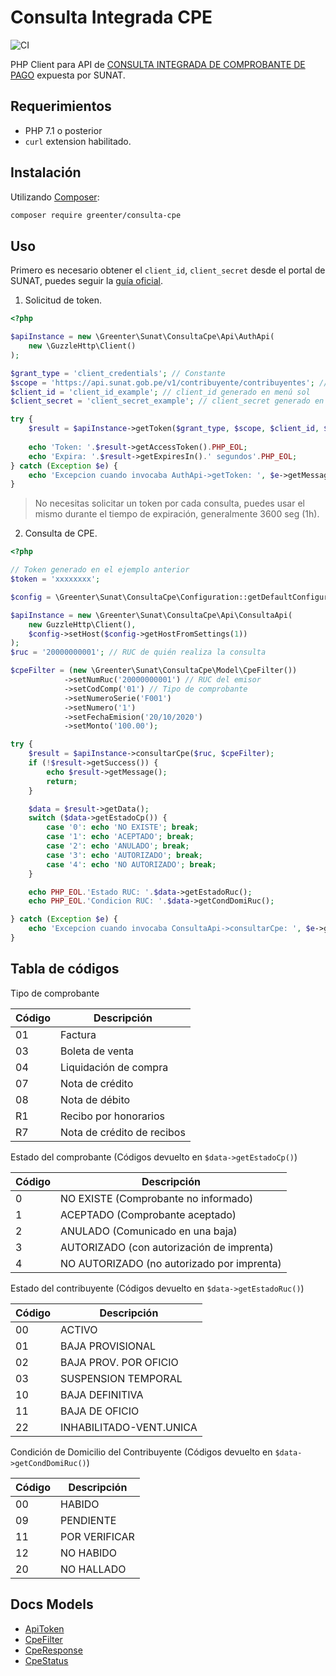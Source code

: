 # Consulta Integrada CPE

![CI](https://github.com/thegreenter/consulta-cpe/workflows/CI/badge.svg)

PHP Client para API de [CONSULTA INTEGRADA DE COMPROBANTE DE PAGO](https://cdn.www.gob.pe/uploads/document/file/536289/Manual_de_Consulta_Integrada_de_Validez_de_CdP_por_Servicio_WEB.pdf) expuesta por SUNAT. 

## Requerimientos

- PHP 7.1 o posterior
- `curl` extension habilitado.

## Instalación

Utilizando [Composer](http://getcomposer.org/):

```bash
composer require greenter/consulta-cpe
```

## Uso

Primero es necesario obtener el `client_id`, `client_secret` desde el portal de SUNAT, puedes seguir la [guía oficial](https://orientacion.sunat.gob.pe/images/imagenes/contenido/comprobantes/Manual-de-Consulta-Integrada-de-Comprobante-de-Pago-por-ServicioWEB.pdf).

1. Solicitud de token.

```php
<?php

$apiInstance = new \Greenter\Sunat\ConsultaCpe\Api\AuthApi(
    new \GuzzleHttp\Client()
);

$grant_type = 'client_credentials'; // Constante
$scope = 'https://api.sunat.gob.pe/v1/contribuyente/contribuyentes'; // Constante
$client_id = 'client_id_example'; // client_id generado en menú sol
$client_secret = 'client_secret_example'; // client_secret generado en menú sol

try {
    $result = $apiInstance->getToken($grant_type, $scope, $client_id, $client_secret);
        
    echo 'Token: '.$result->getAccessToken().PHP_EOL;
    echo 'Expira: '.$result->getExpiresIn().' segundos'.PHP_EOL;
} catch (Exception $e) {
    echo 'Excepcion cuando invocaba AuthApi->getToken: ', $e->getMessage(), PHP_EOL;
}
```

> No necesitas solicitar un token por cada consulta, puedes usar el mismo durante el tiempo de expiración, generalmente 3600 seg (1h).

2. Consulta de CPE.

```php
<?php

// Token generado en el ejemplo anterior
$token = 'xxxxxxxx';

$config = \Greenter\Sunat\ConsultaCpe\Configuration::getDefaultConfiguration()->setAccessToken($token);

$apiInstance = new \Greenter\Sunat\ConsultaCpe\Api\ConsultaApi(
    new GuzzleHttp\Client(),
    $config->setHost($config->getHostFromSettings(1))
);
$ruc = '20000000001'; // RUC de quién realiza la consulta

$cpeFilter = (new \Greenter\Sunat\ConsultaCpe\Model\CpeFilter())
            ->setNumRuc('20000000001') // RUC del emisor
            ->setCodComp('01') // Tipo de comprobante
            ->setNumeroSerie('F001')
            ->setNumero('1')
            ->setFechaEmision('20/10/2020')
            ->setMonto('100.00');

try {
    $result = $apiInstance->consultarCpe($ruc, $cpeFilter);
    if (!$result->getSuccess()) {
        echo $result->getMessage();
        return;
    }

    $data = $result->getData();
    switch ($data->getEstadoCp()) {
        case '0': echo 'NO EXISTE'; break;
        case '1': echo 'ACEPTADO'; break;
        case '2': echo 'ANULADO'; break;
        case '3': echo 'AUTORIZADO'; break;
        case '4': echo 'NO AUTORIZADO'; break;
    }

    echo PHP_EOL.'Estado RUC: '.$data->getEstadoRuc();
    echo PHP_EOL.'Condicion RUC: '.$data->getCondDomiRuc();

} catch (Exception $e) {
    echo 'Excepcion cuando invocaba ConsultaApi->consultarCpe: ', $e->getMessage(), PHP_EOL;
}
```

## Tabla de códigos

Tipo de comprobante

|Código | Descripción                |
|-------|----------------------------|
|01     | Factura                    |
|03     | Boleta de venta            |
|04     | Liquidación de compra      |
|07     | Nota de crédito            |
|08     | Nota de débito             |
|R1     | Recibo por honorarios      |
|R7     | Nota de crédito de recibos |

Estado del comprobante (Códigos devuelto en `$data->getEstadoCp()`)

Código | Descripción                           |
-------|---------------------------------------|
0 | NO EXISTE (Comprobante no informado) |
1 | ACEPTADO (Comprobante aceptado) |
2 | ANULADO (Comunicado en una baja) |
3 | AUTORIZADO (con autorización de imprenta) |
4 | NO AUTORIZADO (no autorizado por imprenta) |
 
Estado del contribuyente (Códigos devuelto en `$data->getEstadoRuc()`)

Código | Descripción                           |
-------|---------------------------------------|
00 | ACTIVO
01 | BAJA PROVISIONAL
02 | BAJA PROV. POR OFICIO
03 | SUSPENSION TEMPORAL
10 | BAJA DEFINITIVA
11 | BAJA DE OFICIO
22 | INHABILITADO-VENT.UNICA

Condición de Domicilio del Contribuyente (Códigos devuelto en `$data->getCondDomiRuc()`)

Código | Descripción                           |
-------|---------------------------------------|
00 | HABIDO
09 | PENDIENTE
11 | POR VERIFICAR
12 | NO HABIDO
20 | NO HALLADO

## Docs Models

 - [ApiToken](docs/Model/ApiToken.md)
 - [CpeFilter](docs/Model/CpeFilter.md)
 - [CpeResponse](docs/Model/CpeResponse.md)
 - [CpeStatus](docs/Model/CpeStatus.md)

